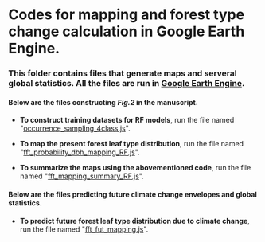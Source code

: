 # Codes for mapping and forest type change calculation in Google Earth Engine. 

### This folder contains files that generate maps and serveral global statistics. All the files are run in [Google Earth Engine](https://earthengine.google.com/). 

#### Below are the files constructing _Fig.2_ in the manuscript. 

- **To construct training datasets for RF models**, run the file named "[occurrence_sampling_4class.js](mapping_code/occurrence_sampling_4class.js)".

- **To map the present forest leaf type distribution**, run the file named "[fft_probability_dbh_mapping_RF.js](mapping_code/fft_probability_dbh_mapping_RF.js)".

- **To summarize the maps using the abovementioned code**, run the file named "[fft_mapping_summary_RF.js](mapping_code/fft_mapping_summary_RF.js)".

#### Below are the files predicting future climate change envelopes and global statistics. 

- **To predict future forest leaf type distribution due to climate change**, run the file named "[fft_fut_mapping.js](mapping_code/fft_fut_mapping.js)". 
